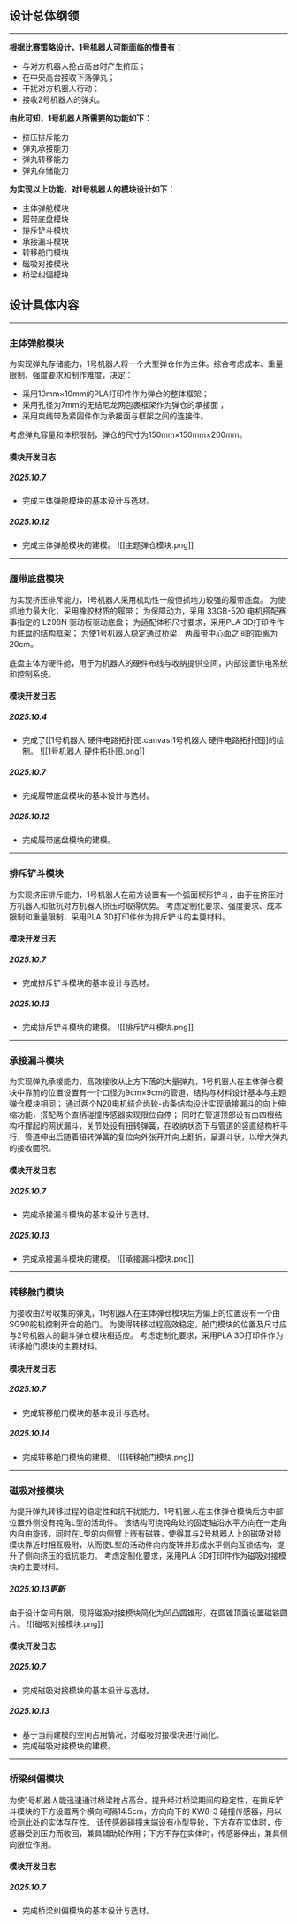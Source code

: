 ## 设计总体纲领

---

**根据比赛策略设计，1号机器人可能面临的情景有：**

- 与对方机器人抢占高台时产生挤压；
- 在中央高台接收下落弹丸；
- 干扰对方机器人行动；
- 接收2号机器人的弹丸。

**由此可知，1号机器人所需要的功能如下：**

- 挤压排斥能力
- 弹丸承接能力
- 弹丸转移能力
- 弹丸存储能力

**为实现以上功能，对1号机器人的模块设计如下：**

- 主体弹舱模块
- 履带底盘模块
- 排斥铲斗模块
- 承接漏斗模块
- 转移舱门模块
- 磁吸对接模块
- 桥梁纠偏模块


## 设计具体内容

---

### 主体弹舱模块

为实现弹丸存储能力，1号机器人将一个大型弹仓作为主体。综合考虑成本、重量限制、强度要求和制作难度，决定：

- 采用10mm×10mm的PLA打印件作为弹仓的整体框架；
- 采用孔径为7mm的无结尼龙网包裹框架作为弹仓的承接面；
- 采用束线带及紧固件作为承接面与框架之间的连接件。

考虑弹丸容量和体积限制，弹仓的尺寸为150mm×150mm×200mm。

#### 模块开发日志

##### 2025.10.7

- 完成主体弹舱模块的基本设计与选材。
##### 2025.10.12

- 完成主体弹舱模块的建模。
![[主题弹仓模块.png]]


---

### 履带底盘模块

为实现挤压排斥能力，1号机器人采用机动性一般但抓地力较强的履带底盘。
为使抓地力最大化，采用橡胶材质的履带；
为保障动力，采用 33GB-520 电机搭配赛事指定的 L298N 驱动板驱动底盘；
为适配体积尺寸要求，采用PLA 3D打印件作为底盘的结构框架；
为使1号机器人稳定通过桥梁，两履带中心面之间的距离为20cm。

底盘主体为硬件舱，用于为机器人的硬件布线与收纳提供空间，内部设置供电系统和控制系统。

#### 模块开发日志

##### 2025.10.4

- 完成了[[1号机器人 硬件电路拓扑图.canvas|1号机器人 硬件电路拓扑图]]的绘制。
![[1号机器人 硬件拓扑图.png]]
##### 2025.10.7

- 完成履带底盘模块的基本设计与选材。
##### 2025.10.12

- 完成履带底盘模块的建模。


---

### 排斥铲斗模块

为实现挤压排斥能力，1号机器人在前方设置有一个弧面楔形铲斗，由于在挤压对方机器人和抵抗对方机器人挤压时取得优势。
考虑定制化要求、强度要求、成本限制和重量限制，采用PLA 3D打印件作为排斥铲斗的主要材料。

#### 模块开发日志

##### 2025.10.7

- 完成排斥铲斗模块的基本设计与选材。
##### 2025.10.13

- 完成排斥铲斗模块的建模。
![[排斥铲斗模块.png]]

---

### 承接漏斗模块

为实现弹丸承接能力，高效接收从上方下落的大量弹丸，1号机器人在主体弹仓模块中靠前的位置设置有一个口径为9cm×9cm的管道，结构与材料设计基本与主题弹仓模块相同；
通过两个N20电机结合齿轮-齿条结构设计实现承接漏斗的向上伸缩功能，搭配两个直柄碰撞传感器实现限位自停；
同时在管道顶部设有由四根结构杆撑起的网状漏斗，关节处设有扭转弹簧，在收纳状态下与管道的竖直结构杆平行，管道伸出后随着扭转弹簧的复位向外张开并向上翻折，呈漏斗状，以增大弹丸的接收面积。

#### 模块开发日志

##### 2025.10.7

- 完成承接漏斗模块的基本设计与选材。
##### 2025.10.13

- 完成承接漏斗模块的建模。
![[承接漏斗模块.png]]

---

### 转移舱门模块

为接收由2号收集的弹丸，1号机器人在主体弹仓模块后方偏上的位置设有一个由SG90舵机控制开合的舱门。
为使得转移过程高效稳定，舱门模块的位置及尺寸应与2号机器人的翻斗弹仓模块相适应。
考虑定制化要求，采用PLA 3D打印件作为转移舱门模块的主要材料。

#### 模块开发日志

##### 2025.10.7

- 完成转移舱门模块的基本设计与选材。
##### 2025.10.14

- 完成转移舱门模块的建模。
![[转移舱门模块.png]]

---

### 磁吸对接模块

为提升弹丸转移过程的稳定性和抗干扰能力，1号机器人在主体弹仓模块后方中部位置外侧设有钝角L型的活动件。
该结构可绕钝角处的固定轴沿水平方向在一定角内自由旋转，同时在L型的内侧臂上嵌有磁铁，使得其与2号机器人上的磁吸对接模块靠近时相互吸附，从而使L型的活动件向内旋转并形成水平侧向互锁结构，提升了侧向挤压的抵抗能力。
考虑定制化要求，采用PLA 3D打印件作为磁吸对接模块的主要材料。

##### 2025.10.13更新

由于设计空间有限，现将磁吸对接模块简化为凹凸圆锥形，在圆锥顶面设置磁铁圆片。
![[磁吸对接模块.png]]
#### 模块开发日志

##### 2025.10.7

- 完成磁吸对接模块的基本设计与选材。
##### 2025.10.13

- 基于当前建模的空间占用情况，对磁吸对接模块进行简化。
- 完成磁吸对接模块的建模。

---

### 桥梁纠偏模块

为使1号机器人能迅速通过桥梁抢占高台，提升经过桥梁期间的稳定性，在排斥铲斗模块的下方设置两个横向间隔14.5cm，方向向下的 KW8-3 碰撞传感器，用以检测此处的实体存在性。
该传感器碰撞末端设有小型导轮，下方存在实体时，传感器受到压力而收回，兼具辅助轮作用；下方不存在实体时，传感器伸出，兼具侧向限位作用。


#### 模块开发日志

##### 2025.10.7

- 完成桥梁纠偏模块的基本设计与选材。

